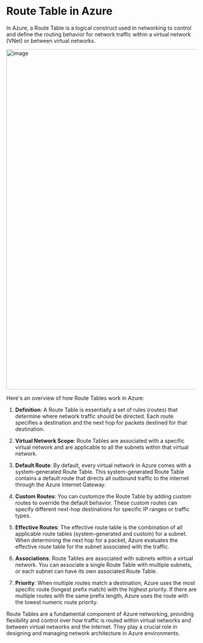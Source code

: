 # Route Table in Azure
In Azure, a Route Table is a logical construct used in networking to control and define the routing behavior for network traffic within a virtual network (VNet) or between virtual networks. 

<img width="900" alt="image" src="https://github.com/kmitsolution/Azure/assets/84008107/82f071d1-9360-49cc-91cb-6000bba3f95d">

Here's an overview of how Route Tables work in Azure:

1. **Definition**: A Route Table is essentially a set of rules (routes) that determine where network traffic should be directed. Each route specifies a destination and the next hop for packets destined for that destination.

2. **Virtual Network Scope**: Route Tables are associated with a specific virtual network and are applicable to all the subnets within that virtual network.

3. **Default Route**: By default, every virtual network in Azure comes with a system-generated Route Table. This system-generated Route Table contains a default route that directs all outbound traffic to the internet through the Azure Internet Gateway.

4. **Custom Routes**: You can customize the Route Table by adding custom routes to override the default behavior. These custom routes can specify different next-hop destinations for specific IP ranges or traffic types.

5. **Effective Routes**: The effective route table is the combination of all applicable route tables (system-generated and custom) for a subnet. When determining the next hop for a packet, Azure evaluates the effective route table for the subnet associated with the traffic.

6. **Associations**: Route Tables are associated with subnets within a virtual network. You can associate a single Route Table with multiple subnets, or each subnet can have its own associated Route Table.

7. **Priority**: When multiple routes match a destination, Azure uses the most specific route (longest prefix match) with the highest priority. If there are multiple routes with the same prefix length, Azure uses the route with the lowest numeric route priority.

Route Tables are a fundamental component of Azure networking, providing flexibility and control over how traffic is routed within virtual networks and between virtual networks and the internet. They play a crucial role in designing and managing network architecture in Azure environments.
